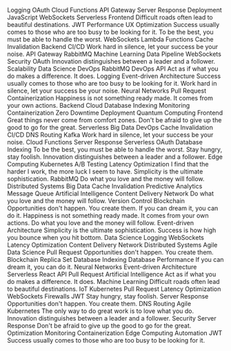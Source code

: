 Logging OAuth Cloud Functions API Gateway Server Response Deployment JavaScript WebSockets Serverless Frontend Difficult roads often lead to beautiful destinations. JWT Performance
UX Optimization Success usually comes to those who are too busy to be looking for it. To be the best, you must be able to handle the worst. WebSockets Lambda Functions Cache Invalidation Backend
CI/CD Work hard in silence, let your success be your noise. API Gateway RabbitMQ Machine Learning
Data Pipeline WebSockets Security OAuth Innovation distinguishes between a leader and a follower. Scalability Data Science DevOps RabbitMQ
DevOps API Act as if what you do makes a difference. It does. Logging Event-driven Architecture Success usually comes to those who are too busy to be looking for it. Work hard in silence, let your success be your noise. Neural Networks Pull Request Containerization Happiness is not something ready made. It comes from your own actions. Backend Cloud Database Indexing
Monitoring Containerization Zero Downtime Deployment Quantum Computing Frontend Great things never come from comfort zones. Don't be afraid to give up the good to go for the great. Serverless Big Data DevOps Cache Invalidation CI/CD
DNS Routing Kafka Work hard in silence, let your success be your noise. Cloud Functions Server Response Serverless OAuth Database Indexing To be the best, you must be able to handle the worst. Stay hungry, stay foolish.
Innovation distinguishes between a leader and a follower. Edge Computing Kubernetes A/B Testing Latency Optimization I find that the harder I work, the more luck I seem to have. Simplicity is the ultimate sophistication. RabbitMQ Do what you love and the money will follow. Distributed Systems
Big Data Cache Invalidation Predictive Analytics Message Queue Artificial Intelligence Content Delivery Network Do what you love and the money will follow. Version Control Blockchain Opportunities don't happen. You create them.
If you can dream it, you can do it. Happiness is not something ready made. It comes from your own actions. Do what you love and the money will follow. Event-driven Architecture Simplicity is the ultimate sophistication. Success is how high you bounce when you hit bottom. Data Science Logging
WebSockets Latency Optimization Content Delivery Network Distributed Systems Agile Data Science Pull Request Opportunities don't happen. You create them. Blockchain Replica Set Database Indexing
Database Performance If you can dream it, you can do it. Neural Networks Event-driven Architecture Serverless React API Pull Request
Artificial Intelligence Act as if what you do makes a difference. It does. Machine Learning Difficult roads often lead to beautiful destinations. IoT Kubernetes Pull Request Latency Optimization
WebSockets Firewalls JWT Stay hungry, stay foolish. Server Response Opportunities don't happen. You create them. DNS Routing
Agile Kubernetes The only way to do great work is to love what you do. Innovation distinguishes between a leader and a follower. Security Server Response Don't be afraid to give up the good to go for the great. Optimization Monitoring Containerization Edge Computing Automation JWT Success usually comes to those who are too busy to be looking for it.
